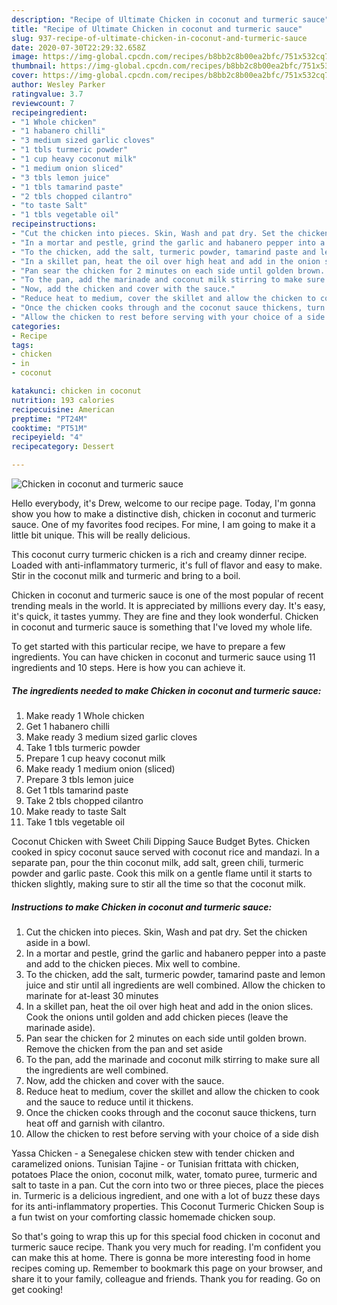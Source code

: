 ```yaml
---
description: "Recipe of Ultimate Chicken in coconut and turmeric sauce"
title: "Recipe of Ultimate Chicken in coconut and turmeric sauce"
slug: 937-recipe-of-ultimate-chicken-in-coconut-and-turmeric-sauce
date: 2020-07-30T22:29:32.658Z
image: https://img-global.cpcdn.com/recipes/b8bb2c8b00ea2bfc/751x532cq70/chicken-in-coconut-and-turmeric-sauce-recipe-main-photo.jpg
thumbnail: https://img-global.cpcdn.com/recipes/b8bb2c8b00ea2bfc/751x532cq70/chicken-in-coconut-and-turmeric-sauce-recipe-main-photo.jpg
cover: https://img-global.cpcdn.com/recipes/b8bb2c8b00ea2bfc/751x532cq70/chicken-in-coconut-and-turmeric-sauce-recipe-main-photo.jpg
author: Wesley Parker
ratingvalue: 3.7
reviewcount: 7
recipeingredient:
- "1 Whole chicken"
- "1 habanero chilli"
- "3 medium sized garlic cloves"
- "1 tbls turmeric powder"
- "1 cup heavy coconut milk"
- "1 medium onion sliced"
- "3 tbls lemon juice"
- "1 tbls tamarind paste"
- "2 tbls chopped cilantro"
- "to taste Salt"
- "1 tbls vegetable oil"
recipeinstructions:
- "Cut the chicken into pieces. Skin, Wash and pat dry. Set the chicken aside in a bowl."
- "In a mortar and pestle, grind the garlic and habanero pepper into a paste and add to the chicken pieces. Mix well to combine."
- "To the chicken, add the salt, turmeric powder, tamarind paste and lemon juice and stir until all ingredients are well combined. Allow the chicken to marinate for at-least 30 minutes"
- "In a skillet pan, heat the oil over high heat and add in the onion slices. Cook the onions until golden and add chicken pieces (leave the marinade aside)."
- "Pan sear the chicken for 2 minutes on each side until golden brown. Remove the chicken from the pan and set aside"
- "To the pan, add the marinade and coconut milk stirring to make sure all the ingredients are well combined."
- "Now, add the chicken and cover with the sauce."
- "Reduce heat to medium, cover the skillet and allow the chicken to cook and the sauce to reduce until it thickens."
- "Once the chicken cooks through and the coconut sauce thickens, turn heat off and garnish with cilantro."
- "Allow the chicken to rest before serving with your choice of a side dish"
categories:
- Recipe
tags:
- chicken
- in
- coconut

katakunci: chicken in coconut 
nutrition: 193 calories
recipecuisine: American
preptime: "PT24M"
cooktime: "PT51M"
recipeyield: "4"
recipecategory: Dessert

---
```



![Chicken in coconut and turmeric sauce](https://img-global.cpcdn.com/recipes/b8bb2c8b00ea2bfc/751x532cq70/chicken-in-coconut-and-turmeric-sauce-recipe-main-photo.jpg)

Hello everybody, it's Drew, welcome to our recipe page. Today, I'm gonna show you how to make a distinctive dish, chicken in coconut and turmeric sauce. One of my favorites food recipes. For mine, I am going to make it a little bit unique. This will be really delicious.

This coconut curry turmeric chicken is a rich and creamy dinner recipe. Loaded with anti-inflammatory turmeric, it&#39;s full of flavor and easy to make. Stir in the coconut milk and turmeric and bring to a boil.

Chicken in coconut and turmeric sauce is one of the most popular of recent trending meals in the world. It is appreciated by millions every day. It's easy, it's quick, it tastes yummy. They are fine and they look wonderful. Chicken in coconut and turmeric sauce is something that I've loved my whole life.


To get started with this particular recipe, we have to prepare a few ingredients. You can have chicken in coconut and turmeric sauce using 11 ingredients and 10 steps. Here is how you can achieve it.

<!--inarticleads1-->

##### The ingredients needed to make Chicken in coconut and turmeric sauce:

1. Make ready 1 Whole chicken
1. Get 1 habanero chilli
1. Make ready 3 medium sized garlic cloves
1. Take 1 tbls turmeric powder
1. Prepare 1 cup heavy coconut milk
1. Make ready 1 medium onion (sliced)
1. Prepare 3 tbls lemon juice
1. Get 1 tbls tamarind paste
1. Take 2 tbls chopped cilantro
1. Make ready to taste Salt
1. Take 1 tbls vegetable oil


Coconut Chicken with Sweet Chili Dipping Sauce Budget Bytes. Chicken cooked in spicy coconut sauce served with coconut rice and mandazi. In a separate pan, pour the thin coconut milk, add salt, green chili, turmeric powder and garlic paste. Cook this milk on a gentle flame until it starts to thicken slightly, making sure to stir all the time so that the coconut milk. 

<!--inarticleads2-->

##### Instructions to make Chicken in coconut and turmeric sauce:

1. Cut the chicken into pieces. Skin, Wash and pat dry. Set the chicken aside in a bowl.
1. In a mortar and pestle, grind the garlic and habanero pepper into a paste and add to the chicken pieces. Mix well to combine.
1. To the chicken, add the salt, turmeric powder, tamarind paste and lemon juice and stir until all ingredients are well combined. Allow the chicken to marinate for at-least 30 minutes
1. In a skillet pan, heat the oil over high heat and add in the onion slices. Cook the onions until golden and add chicken pieces (leave the marinade aside).
1. Pan sear the chicken for 2 minutes on each side until golden brown. Remove the chicken from the pan and set aside
1. To the pan, add the marinade and coconut milk stirring to make sure all the ingredients are well combined.
1. Now, add the chicken and cover with the sauce.
1. Reduce heat to medium, cover the skillet and allow the chicken to cook and the sauce to reduce until it thickens.
1. Once the chicken cooks through and the coconut sauce thickens, turn heat off and garnish with cilantro.
1. Allow the chicken to rest before serving with your choice of a side dish


Yassa Chicken - a Senegalese chicken stew with tender chicken and caramelized onions. Tunisian Tajine - or Tunisian frittata with chicken, potatoes Place the onion, coconut milk, water, tomato puree, turmeric and salt to taste in a pan. Cut the corn into two or three pieces, place the pieces in. Turmeric is a delicious ingredient, and one with a lot of buzz these days for its anti-inflammatory properties. This Coconut Turmeric Chicken Soup is a fun twist on your comforting classic homemade chicken soup. 

So that's going to wrap this up for this special food chicken in coconut and turmeric sauce recipe. Thank you very much for reading. I'm confident you can make this at home. There is gonna be more interesting food in home recipes coming up. Remember to bookmark this page on your browser, and share it to your family, colleague and friends. Thank you for reading. Go on get cooking!
